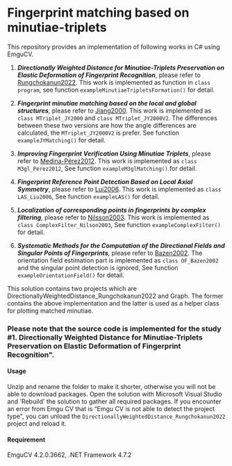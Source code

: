 # Fingerprint matching based on minutiae-triplets

This repository provides an implementation of following works in C# using EmguCV.

  1. ***Directionally Weighted Distance for Minutiae-Triplets Preservation on Elastic Deformation of Fingerprint Recognition***, please refer to [Rungchokanun2022](https://www.sciencedirect.com/science/article/abs/pii/S0167865522001878). This work is implemented as function in ```class program```, see function ```exampleMinutiaeTripletsFormation()``` for detail.
  
  2. ***Fingerprint minutiae matching based on the local and global structures***, please refer to [Jiang2000](https://ieeexplore.ieee.org/abstract/document/906252). This work is implemented as ```class MTriplet_JY2000``` and ```class MTriplet_JY2000V2```. The differences between these two versions are how the angle differences are calculated, the ```MTriplet_JY2000V2``` is prefer. See function ```exampleJYMatching()``` for detail.
  
  3. ***Improving Fingerprint Verification Using Minutiae Triplets***, please refer to [Medina-Pérez2012](https://www.mdpi.com/1424-8220/12/3/3418). This work is implemented as ```class M3gl_Perez2012```, See function ```exampleM3glMatching()``` for detail.
  
  4. ***Fingerprint Reference Point Detection Based on Local Axial Symmetry***, please refer to [Lui2006](https://ieeexplore.ieee.org/document/1699069). This work is implemented as ```class LAS_Liu2006```, See function ```exampleLAS()``` for detail.
  
  5. ***Localization of corresponding points in fingerprints by complex filtering***, please refer to [Nilsson2003](https://www.sciencedirect.com/science/article/abs/pii/S0167865503000837). This work is implemented as ```class ComplexFilter_Nilson2003```, See function ```exampleComplexFilter()``` for detail.
  
  6. ***Systematic Methods for the Computation of the Directional Fields and Singular Points of Fingerprints***, please refer to [Bazen2002](https://ieeexplore.ieee.org/abstract/document/1017618). The orientation field estimation part is implemented as ```class OF_Bazen2002``` and the singular point detection is ignored, See function ```exampleOrientationField()``` for detail.

This solution contains two projects which are DirectionallyWeightedDistance_Rungchokanun2022 and Graph.
The former contains the above implementation and the latter is used as a helper class for plotting matched minutiae. 

### Please note that the source code is implemented for the study #1. Directionally Weighted Distance for Minutiae-Triplets Preservation on Elastic Deformation of Fingerprint Recognition".

#### Usage
Unzip and rename the folder to make it shorter, otherwise you will not be able to download packages.
Open the solution with Microsoft Visual Studio and 'Rebuild' the solution to gather all required packages.
If you encounter an error from Emgu CV that is “Emgu CV is not able to detect the project type", you can unload the ```DirectionallyWeightedDistance_Rungchokanun2022``` project and reload it.

#### Requirement
EmguCV 4.2.0.3662, .NET Framework 4.7.2
